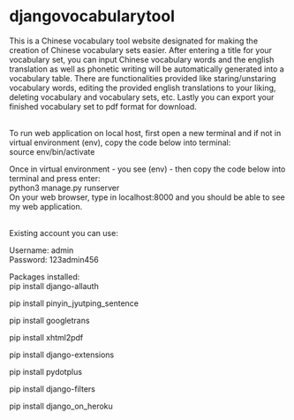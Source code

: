 # djangovocabularytool
This is a Chinese vocabulary tool website designated for making the creation of Chinese vocabulary sets easier. After entering a title for your vocabulary set, you can input Chinese vocabulary words and the english translation as well as phonetic writing will be automatically generated into a vocabulary table. There are  functionalities provided like staring/unstaring vocabulary words, editing the provided english translations to your liking, deleting vocabulary and vocabulary sets, etc. Lastly you can export your finished vocabulary set to pdf format for download.

<br>
To run web application on local host, first open a new terminal and if not in virtual environment (env), copy the code below into terminal:
<br>
source env/bin/activate

Once in virtual environment - you see (env) - then copy the code below into terminal and press enter:
<br>
python3 manage.py runserver
<br>
On your web browser, type in localhost:8000 and you should be able to see my web application.

<br>
Existing account you can use:

Username: admin
<br>
Password: 123admin456
<br>

Packages installed:
<br>
pip install django-allauth

pip install pinyin_jyutping_sentence

pip install googletrans

pip install xhtml2pdf

pip install django-extensions

pip install pydotplus

pip install django-filters

pip install django_on_heroku
